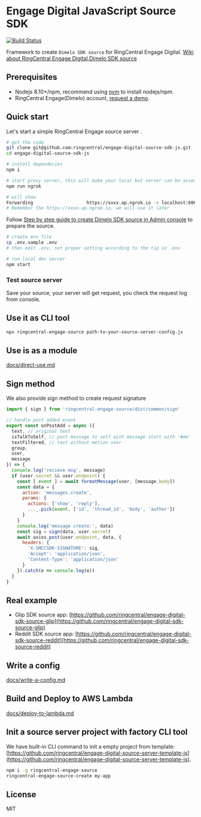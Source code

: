# Engage Digital JavaScript Source SDK

[![Build Status](https://travis-ci.com/ringcentral/engage-digital-source-sdk-js.svg?branch=release)](https://travis-ci.com/ringcentral/engage-digital-source-sdk-js)

Framework to create `Dimelo SDK source` for RingCentral Engage Digital. [Wiki about RingCentral Engage Digital Dimelo SDK source](https://github.com/ringcentral/engage-digital-source-sdk/wiki)

## Prerequisites

- Nodejs 8.10+/npm, recommend using [nvm](https://github.com/creationix/nvm) to install nodejs/npm.
- RingCentral Engage(Dimelo) account, [request a demo](http://site.dimelo.com/en/demo#schedule-demo).

## Quick start

Let's start a simple RingCentral Engage source server .

```bash
# get the code
git clone git@github.com:ringcentral/engage-digital-source-sdk-js.git
cd engage-digital-source-sdk-js

# install dependecies
npm i

# start proxy server, this will make your local bot server can be accessed by RingCentral service
npm run ngrok

# will show
Forwarding                    https://xxxx.ap.ngrok.io -> localhost:6066
# Remember the https://xxxx.ap.ngrok.io, we will use it later
```

Follow [Step by step guide to create Dimelo SDK source in Admin console](docs/enable-sdk-source.md) to prepare the source.

```bash
# create env file
cp .env.sample .env
# then edit .env, set proper setting according to the tip in .env

# run local dev server
npm start
```

### Test source server

Save your source, your server will get request, you check the request log from console.

## Use it as CLI tool

```bash
npx ringcentral-engage-source path-to-your-source-server-config.js
```

## Use is as a module

[docs/direct-use.md](docs/direct-use.md)

## Sign method

We also provide sign method to create request signature

```js
import { sign } from 'ringcentral-engage-source/dist/common/sign'

// handle post added event
export const onPostAdd = async ({
  text, // original text
  isTalkToSelf, // post message to self with message start with '#me'
  textFiltered, // text without metion user
  group,
  user,
  message
}) => {
  console.log('recieve msg', message)
  if (user.secret && user.endpoint) {
    const [ event ] = await formatMessage(user, [message.body])
    const data = {
      action: 'messages.create',
      params: {
        actions: ['show', 'reply'],
        ..._.pick(event, ['id', 'thread_id', 'body', 'author'])
      }
    }
    console.log('message create:', data)
    const sig = sign(data, user.secret)
    await axios.post(user.endpoint, data, {
      headers: {
        'X-SMCCSDK-SIGNATURE': sig,
        'Accept': 'application/json',
        'Content-Type': 'application/json'
      }
    }).catch(e => console.log(e))
  }
}
```

## Real example

- Glip SDK source app: [https://github.com/ringcentral/engage-digital-sdk-source-glip](https://github.com/ringcentral/engage-digital-sdk-source-glip)
- Reddit SDK source app: [https://github.com/ringcentral/engage-digital-sdk-source-reddit](https://github.com/ringcentral/engage-digital-sdk-source-reddit)

## Write a config

[docs/write-a-config.md](docs/write-a-config.md)

## Build and Deploy to AWS Lambda

[docs/deploy-to-lambda.md](docs/deploy-to-lambda.md)

## Init a source server project with factory CLI tool

We have built-in CLI command to init a empty project from template: [https://github.com/ringcentral/engage-digital-source-server-template-js](https://github.com/ringcentral/engage-digital-source-server-template-js).

```bash
npm i -g ringcentral-engage-source
ringcentral-engage-source-create my-app
```

## License

MIT
